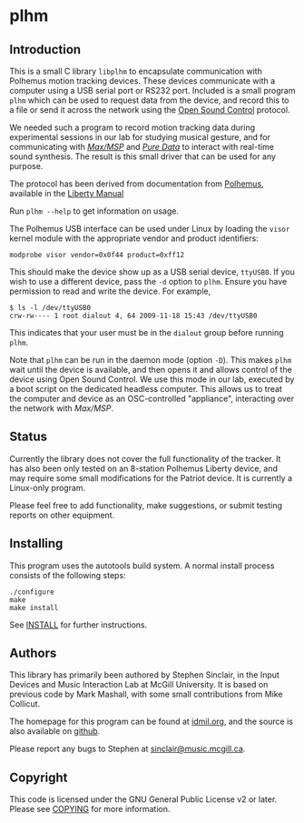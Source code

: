 plhm
====

Introduction
------------

This is a small C library `libplhm` to encapsulate communication with
Polhemus motion tracking devices.  These devices communicate with a
computer using a USB serial port or RS232 port.  Included is a small
program `plhm` which can be used to request data from the device, and
record this to a file or send it across the network using the [Open
Sound Control](http://opensoundcontrol.org) protocol.

We needed such a program to record motion tracking data during
experimental sessions in our lab for studying musical gesture, and for
communicating with [_Max/MSP_](http://cycling74.org) and [_Pure
Data_](http://puredata.info) to interact with real-time sound
synthesis.  The result is this small driver that can be used for any
purpose.

The protocol has been derived from documentation from
[Polhemus](http://polhemus.com), available in the [Liberty Manual][1]

Run `plhm --help` to get information on usage.

The Polhemus USB interface can be used under Linux by loading the
`visor` kernel module with the appropriate vendor and product
identifiers:

    modprobe visor vendor=0x0f44 product=0xff12

This should make the device show up as a USB serial device, `ttyUSB0`.
If you wish to use a different device, pass the `-d` option to `plhm`.
Ensure you have permission to read and write the device.  For example,

    $ ls -l /dev/ttyUSB0
    crw-rw---- 1 root dialout 4, 64 2009-11-18 15:43 /dev/ttyUSB0

This indicates that your user must be in the `dialout` group before
running `plhm`.

Note that `plhm` can be run in the daemon mode (option `-D`).  This
makes `plhm` wait until the device is available, and then opens it and
allows control of the device using Open Sound Control.  We use this
mode in our lab, executed by a boot script on the dedicated headless
computer.  This allows us to treat the computer and device as an
OSC-controlled "appliance", interacting over the network with
_Max/MSP_.

Status
------

Currently the library does not cover the full functionality of the
tracker.  It has also been only tested on an 8-station Polhemus
Liberty device, and may require some small modifications for the
Patriot device.  It is currently a Linux-only program.

Please feel free to add functionality, make suggestions, or submit
testing reports on other equipment.

Installing
----------

This program uses the autotools build system.  A normal install
process consists of the following steps:

    ./configure
    make
    make install

See [INSTALL](INSTALL) for further instructions.

Authors
-------

This library has primarily been authored by Stephen Sinclair, in the
Input Devices and Music Interaction Lab at McGill University.  It is
based on previous code by Mark Mashall, with some small contributions
from Mike Collicut.

The homepage for this program can be found at [idmil.org][2], and the
source is also available on
[github](http://github.com/radarsat1/plhm/blob/master/README.markdown).

Please report any bugs to Stephen at
[sinclair@music.mcgill.ca](mailto:sinclair@music.mcgill.ca).

Copyright
---------

This code is licensed under the GNU General Public License v2 or
later.  Please see [COPYING](COPYING) for more information.

[1]: http://www.polhemus.com/polhemus_editor/assets/LIBERTY%20User%20Manual%20URM03PH156-H.pdf

[2]: http://idmil.org/software/plhm
